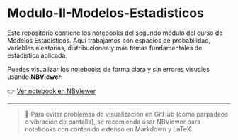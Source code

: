# Modulo-II-Modelos-Estadisticos

Este repositorio contiene los notebooks del segundo módulo del curso de Modelos Estadísticos. Aquí trabajamos con espacios de probabilidad, variables aleatorias, distribuciones y más temas fundamentales de estadística aplicada.

Puedes visualizar los notebooks de forma clara y sin errores visuales usando **NBViewer**:

👉 [Ver notebook en NBViewer](https://nbviewer.org/github/CindyParedes/Modulo-II-Modelos-Estadisticos/blob/main/1.%20Espacios%20de%20Probabilidad.ipynb)

---

> 📌 Para evitar problemas de visualización en GitHub (como parpadeos o vibración de pantalla), se recomienda usar NBViewer para notebooks con contenido extenso en Markdown y LaTeX.
